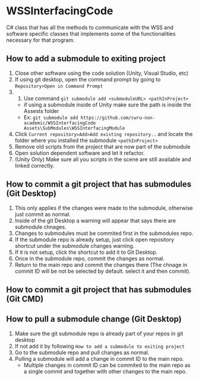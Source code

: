 # WSSInterfacingCode
C# class that has all the methods to communicate with the WSS and software specific classes that implements some of the functionalities necessary for that program.

## How to add a submodule to exiting project
1. Close other software using the code solution (Unity, Visual Studio, etc)
2. If using git desktop, open the command prompt by going to `Repository>Open in Command Prompt`
3. 1. Use command `git submodule add <submoduleURL> <pathInProject>` 
	- if using a submodule inside of Unity make sure the path is inside the Assests folder
	- Ex: `git submodule add https://github.com/cwru-non-academic/WSSInterfacingCode Assets\SubModules\WSSInterfacingModule`
4. Click `Current repository>Add>Add existing repository..` and locate the folder where you installed the submodule `<pathInProject>` 
5. Remove old scripts from the project that are now part of the submodule
6. Open solution dependent software and let it refactor.
7. (Unity Only) Make sure all you scripts in the scene are still available and linked correctly.

## How to commit a git project that has submodules (Git Desktop)
1. This only applies if the changes were made to the submodule, otherwise just commit as normal.
2. Inside of the git Desktop a warning will appear that says there are submodule chnages.
3. Changes to submodules must be commited first in the submodules repo.
4. If the submodule repo is already setup, just click open repository shortcut under the submodule changes warning.
5. If it is not setup, click the shortcut to add it to Git Desktop.
6. Once in the submodule repo, commit the changes as normal.
7. Return to the main repo and commit the changes there (The chnage in commit ID will be not be selected by default. select it and then commit). 

## How to commit a git project that has submodules (Git CMD)


## How to pull a submodule change (Git Desktop)
1. Make sure the git submodule repo is already part of your repos in git desktop
2. If not add it by following `How to add a submodule to exiting project`
3. Go to the submodule repo and pull changes as normal. 
4. Pulling a submodule will add a change in commit ID to the main repo. 
	- Multiple changes in commit ID can be commited to the main repo as a single commit and together with other changes to the main repo.
